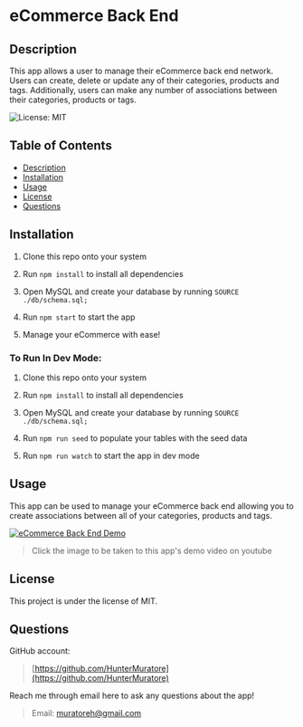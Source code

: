 # eCommerce Back End

## Description

This app allows a user to manage their eCommerce back end network. Users can create, delete or update any of their categories, products and tags. 
Additionally, users can make any number of associations between their categories, products or tags.

![License: MIT](https://img.shields.io/badge/License-MIT-yellow.svg)

## Table of Contents

- [Description](#description)
- [Installation](#installation)
- [Usage](#usage)
- [License](#license)
- [Questions](#questions)

## Installation

1. Clone this repo onto your system

2. Run `npm install` to install all dependencies

3. Open MySQL and create your database by running `SOURCE ./db/schema.sql;`

5. Run `npm start` to start the app

6. Manage your eCommerce with ease!

### To Run In Dev Mode:

1. Clone this repo onto your system

2. Run `npm install` to install all dependencies

3. Open MySQL and create your database by running `SOURCE ./db/schema.sql;`

4. Run `npm run seed` to populate your tables with the seed data 

5. Run `npm run watch` to start the app in dev mode

## Usage

This app can be used to manage your eCommerce back end allowing you to create associations between all of your categories, products and tags.

[![eCommerce Back End Demo](https://img.youtube.com/vi/wSHCA-eUjzA/maxresdefault.jpg)](https://youtu.be/watch?v=wSHCA-eUjzA)
>Click the image to be taken to this app's demo video on youtube

## License

This project is under the license of MIT.

## Questions

GitHub account:

>[https://github.com/HunterMuratore](https://github.com/HunterMuratore)

Reach me through email here to ask any questions about the app!

>Email: [muratoreh@gmail.com](mailto:muratoreh@gmail.com)
